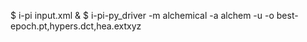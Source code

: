 
$ i-pi input.xml &
$ i-pi-py_driver -m alchemical -a alchem -u -o best-epoch.pt,hypers.dct,hea.extxyz
